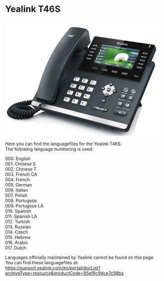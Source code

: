 # Yealink T46S

<img src="t46s.jpg" />

Here you can find the languagefiles for the Yealink T46S.  
The following language numbering is used:

000\. English  
001\. Chinese S  
002\. Chinese T  
003\. French CA  
004\. French  
005\. German  
006\. Italian  
007\. Polish  
008\. Portugese  
009\. Portugese LA  
010\. Spanish  
011\. Spanish LA  
012\. Turkish  
013\. Russian  
014\. Czech  
015\. Hebrew  
016\. Arabic  
017\. Dutch


Languages officially maintained by Yealink cannot be found on this page. You can find these languagefiles at: https://support.yealink.com/en/portal/docList?archiveType=resource&productCode=95ef8c9dce7c98ba
